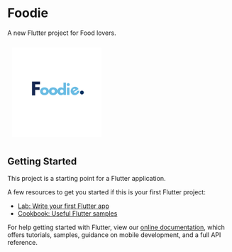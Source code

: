 # Foodie

A new Flutter project for Food lovers.


<p float="center">
    <img src="https://raw.githubusercontent.com/Naveenchand06/foodie/master/images/foodie.png" width="40%" height="30%" style="margin: 10px 10px 10px 10px;">
 
 </p> 



## Getting Started

This project is a starting point for a Flutter application.

A few resources to get you started if this is your first Flutter project:

- [Lab: Write your first Flutter app](https://flutter.dev/docs/get-started/codelab)
- [Cookbook: Useful Flutter samples](https://flutter.dev/docs/cookbook)

For help getting started with Flutter, view our
[online documentation](https://flutter.dev/docs), which offers tutorials,
samples, guidance on mobile development, and a full API reference.
